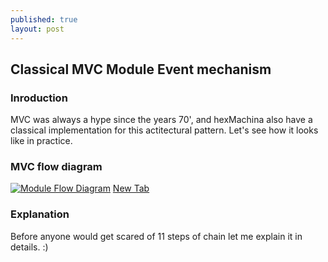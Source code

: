 ```yaml
---
published: true
layout: post
---
```

## Classical MVC Module Event mechanism


### Inroduction
MVC was always a hype since the years 70', and hexMachina also have a classical implementation for this actitectural pattern. Let's see how it looks like in practice.

### MVC flow diagram
[![Module Flow Diagram](/images/hexMachina_Module_Flow_Diagram.png)](/images/hexMachina_Module_Flow_Diagram.png)
<a href="example.com" target="_blank">New Tab</a>

### Explanation
Before anyone would get scared of 11 steps of chain let me explain it in details. :)
